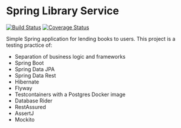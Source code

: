 Spring Library Service
======================
[![Build Status](https://travis-ci.org/bquintanajm/library-spring.svg?branch=master)](https://travis-ci.org/bquintanajm/library-spring)
[![Coverage Status](https://coveralls.io/repos/github/bquintanajm/library-spring/badge.svg?branch=master)](https://coveralls.io/github/bquintanajm/library-spring?branch=master)

Simple Spring application for lending books to users. This project is a testing practice of:
- Separation of business logic and frameworks
- Spring Boot
- Spring Data JPA
- Spring Data Rest
- Hibernate
- Flyway
- Testcontainers with a Postgres Docker image
- Database Rider
- RestAssured
- AssertJ
- Mockito
